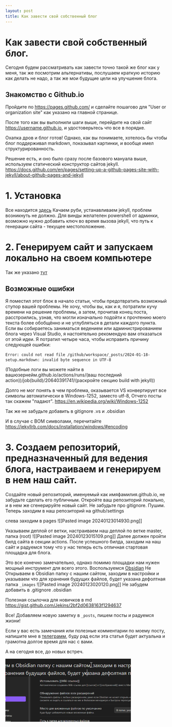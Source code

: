 ```yaml
---
layout: post
title: Как завести свой собственный блог
---
```

# Как завести свой собственный блог.

Сегодня будем рассматривать как завести точно такой же блог как у меня, так же посмотрим альтернативы, послушаем краткую историю как делать не надо, а так же мои будущие цели на улучшение блога.

## Знакомство с Github.io

Пройдите по https://pages.github.com/ и сделайте пошагово для "User or organization site" как указано на главной странице.

После того как вы выполнили шаги выше, перейдите на свой сайт https://username.github.io, и удостоверьтесь что все в порядке.

Охапка дров и блог готов! Однако, как вы понимаете, хотелось бы чтобы блог поддерживал markdown, показывал картинки, и вообще имел структурированность.

Решение есть, и оно было сразу после базового мануала выше, используем статический конструктор сайтов jekyll.
https://docs.github.com/en/pages/setting-up-a-github-pages-site-with-jekyll/about-github-pages-and-jekyll

# 1. Установка
Все находится [здесь](https://jekyllrb.com/docs/installation/)
Качаем руби, устанавливаем jekyll, проблем возникнуть не должно. Для винды желателен powershell от админки, возможно нужно добавить ключ во время вызова jekyll, что путь к генерации сайта - текущее местоположение.
# 2. Генерируем сайт и запускаем локально на своем компьютере
Так же указано [тут](https://jekyllrb.com/docs/step-by-step/01-setup/#build)
## Возможные ошибки
  
Я поместил этот блок в начало статьи, чтобы предотвратить возможный ступор вашей проблемы. Не хочу, чтобы вы, как и я, потратили кучу времени на решение проблемы, а затем, прочитав конец поста, расстроились, узнав, что могли изначально подойти к прочтению моего текста более обобщённо и не углубляться в детали каждого пункта. Если вы собираетесь заниматься ведением или администрированием блога через Visual Studio, я настоятельно рекомендую вам отказаться от этой идеи. Я потратил четыре часа, чтобы исправить причину следующей ошибки:

```
Error: could not read file /github/workspace/_posts/2024-01-18-setup.markdown: invalid byte sequence in UTF-8
```
(Подобные логи вы можете найти в вашюзернейм.github.io/actions/runs/(ваш последний action))/job(build)/20640391741/(раскройте секцию build with jekyll))

Долго не мог понять в чем проблема, оказывается VS конвертирует все символы автоматически в Windows-1252, заместо utf-8, Отчего посты так скажем "падают".
https://en.wikipedia.org/wiki/Windows-1252

Так же не забудьте добавить в gitignore .vs и .obsidian

И в случае с BOM символами, перечитайте https://jekyllrb.com/docs/installation/windows/#encoding

# 3. Создаем репозиторий, предназначенный для ведения блога, настраиваем и генерируем в нем наш сайт.
Создайте новый репозиторий, именуемый как имяфамилия.github.io, не забудьте сделать его публичным.
Откройте ваш репозиторий локально, и в нем же сгенерируйте новый сайт.
Не забудьте про gitignore.
Пушим.
Теперь заходим в наш репозиторий на github/settings

слева заходим в pages
![[Pasted image 20240123014930.png]]

Указываем деплой от ветки, настраиваем наш деплой по ветке master, папка (root)
![[Pasted image 20240123015109.png]]
Далее должен пройти билд сайта в секции actions.
После успешного билда, заходим на наш сайт и радуемся тому что у нас теперь есть отличная стартовая площадка для блога.

Это все конечно замечательно, однако помимо площадки нам нужен мощный инструмент для всего этого. Воспользуемся [Obsidian](https://obsidian.md/)
Не
Открываем в Obsidian папку с нашим сайтом, заходим в настройки и указываем что для хранения будущих файлов, будет указана дефолтная папка `_images`
![[Pasted image 20240123020120.png]]
Не забудем добавить в .gitignore .obsidian

Полезная ссылочка для новичков в md
https://gist.github.com/Jekins/2bf2d0638163f1294637

Все! Добавляем новую заметку в `_posts`, пишем посты и радуемся жизни!

Если у вас есть замечания или полезные комментарии по моему посту, напишите мне в [телеграмм](https://t.me/Matkorimov), буду рад если эта статья будет актуальна и грамотна долгое время для нас с вами.

А на сегодня все, до новых встреч.

![](../Files/Pasted%20image%2020240123034730.png)